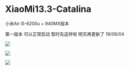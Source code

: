 # XiaoMi13.3-Catalina
小米Air i5-6200u + 940MX版本

第一版本 可以正常启动 暂时先这样啦 明天再更新了 19/06/04

![](https://img.hyejeong.cn/190604/x1.png)

![](https://img.hyejeong.cn/190604/x2.png)

![](https://img.hyejeong.cn/190604/x3.png)
